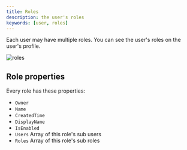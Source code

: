 ```yaml
---
title: Roles
description: the user's roles
keywords: [user, roles]
---
```


Each user may have multiple roles.
You can see the user's roles on the user's profile.

![roles](/img/user/users_roles.png)

## Role properties

Every role has these properties:

* `Owner`
* `Name`
* `CreatedTime`
* `DisplayName`
* `IsEnabled`
* `Users` Array of this role's sub users
* `Roles` Array of this role's sub roles
